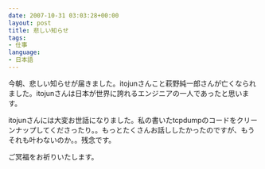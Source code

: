 ```yaml
---
date: 2007-10-31 03:03:28+00:00
layout: post
title: 悲しい知らせ
tags:
- 仕事
language:
- 日本語
---
```


今朝、悲しい知らせが届きました。itojunさんこと萩野純一郎さんが亡くなられました。itojunさんは日本が世界に誇れるエンジニアの一人であったと思います。

itojunさんには大変お世話になりました。私の書いたtcpdumpのコードをクリーンナップしてくださったり。。もっとたくさんお話ししたかったのですが、もうそれも叶わないのか。。残念です。

ご冥福をお祈りいたします。
